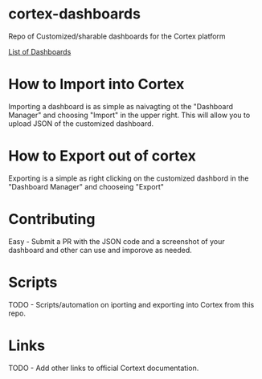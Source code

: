 # cortex-dashboards
Repo of Customized/sharable dashboards for the Cortex platform

[List of Dashboards](dashboards.md)

# How to Import into Cortex
Importing a dashboard is as simple as naivagting ot the "Dashboard Manager" and choosing "Import" in the upper right. 
This will allow you to upload JSON of the customized dashboard.

# How to Export out of cortex
Exporting is a simple as right clicking on the customized dashbord in the "Dashboard Manager" and chooseing "Export"

# Contributing
Easy - Submit a PR with the JSON code and a screenshot of your dashboard and other can use and imporove as needed. 

# Scripts
TODO - Scripts/automation on iporting and exporting into Cortex from this repo. 

# Links
TODO - Add other links to official Cortext documentation. 
